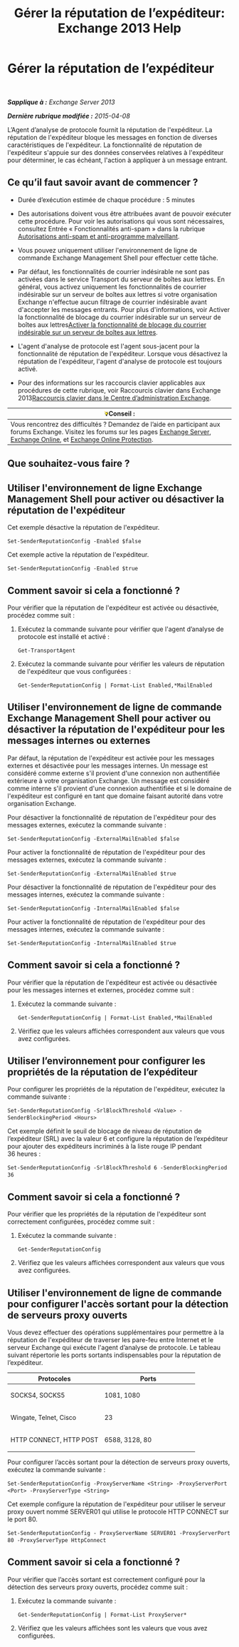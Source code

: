 ﻿---
title: 'Gérer la réputation de l’expéditeur: Exchange 2013 Help'
TOCTitle: Gérer la réputation de l’expéditeur
ms:assetid: f2716bd9-e3ac-46d9-9264-4e3dabfa0f38
ms:mtpsurl: https://technet.microsoft.com/fr-fr/library/Bb125186(v=EXCHG.150)
ms:contentKeyID: 50479550
ms.date: 05/23/2018
mtps_version: v=EXCHG.150
ms.translationtype: MT
---

# Gérer la réputation de l’expéditeur

 

_**Sapplique à :** Exchange Server 2013_

_**Dernière rubrique modifiée :** 2015-04-08_

L’Agent d’analyse de protocole fournit la réputation de l'expéditeur. La réputation de l'expéditeur bloque les messages en fonction de diverses caractéristiques de l'expéditeur. La fonctionnalité de réputation de l'expéditeur s'appuie sur des données conservées relatives à l'expéditeur pour déterminer, le cas échéant, l'action à appliquer à un message entrant.

## Ce qu’il faut savoir avant de commencer ?

  - Durée d’exécution estimée de chaque procédure : 5 minutes

  - Des autorisations doivent vous être attribuées avant de pouvoir exécuter cette procédure. Pour voir les autorisations qui vous sont nécessaires, consultez Entrée « Fonctionnalités anti-spam » dans la rubrique [Autorisations anti-spam et anti-programme malveillant](anti-spam-and-anti-malware-permissions-exchange-2013-help.md).

  - Vous pouvez uniquement utiliser l'environnement de ligne de commande Exchange Management Shell pour effectuer cette tâche.

  - Par défaut, les fonctionnalités de courrier indésirable ne sont pas activées dans le service Transport du serveur de boîtes aux lettres. En général, vous activez uniquement les fonctionnalités de courrier indésirable sur un serveur de boîtes aux lettres si votre organisation Exchange n'effectue aucun filtrage de courrier indésirable avant d'accepter les messages entrants. Pour plus d'informations, voir Activer la fonctionnalité de blocage du courrier indésirable sur un serveur de boîtes aux lettres[Activer la fonctionnalité de blocage du courrier indésirable sur un serveur de boîtes aux lettres](enable-anti-spam-functionality-on-mailbox-servers-exchange-2013-help.md).

  - L'agent d'analyse de protocole est l'agent sous-jacent pour la fonctionnalité de réputation de l'expéditeur. Lorsque vous désactivez la réputation de l'expéditeur, l'agent d'analyse de protocole est toujours activé.

  - Pour des informations sur les raccourcis clavier applicables aux procédures de cette rubrique, voir Raccourcis clavier dans Exchange 2013[Raccourcis clavier dans le Centre d’administration Exchange](keyboard-shortcuts-in-the-exchange-admin-center-exchange-online-protection-help.md).

<table>
<thead>
<tr class="header">
<th><img src="images/Bb125224.tip(EXCHG.150).gif" title="Conseil" alt="Conseil" />Conseil :</th>
</tr>
</thead>
<tbody>
<tr class="odd">
<td>Vous rencontrez des difficultés ? Demandez de l’aide en participant aux forums Exchange. Visitez les forums sur les pages <a href="https://go.microsoft.com/fwlink/p/?linkid=60612">Exchange Server</a>, <a href="https://go.microsoft.com/fwlink/p/?linkid=267542">Exchange Online</a>, et <a href="https://go.microsoft.com/fwlink/p/?linkid=285351">Exchange Online Protection</a>.</td>
</tr>
</tbody>
</table>


## Que souhaitez-vous faire ?

## Utiliser l'environnement de ligne Exchange Management Shell pour activer ou désactiver la réputation de l'expéditeur

Cet exemple désactive la réputation de l'expéditeur.

    Set-SenderReputationConfig -Enabled $false

Cet exemple active la réputation de l'expéditeur.

    Set-SenderReputationConfig -Enabled $true

## Comment savoir si cela a fonctionné ?

Pour vérifier que la réputation de l'expéditeur est activée ou désactivée, procédez comme suit :

1.  Exécutez la commande suivante pour vérifier que l'agent d’analyse de protocole est installé et activé :
    
        Get-TransportAgent

2.  Exécutez la commande suivante pour vérifier les valeurs de réputation de l'expéditeur que vous configurées :
    
        Get-SenderReputationConfig | Format-List Enabled,*MailEnabled

## Utiliser l'environnement de ligne de commande Exchange Management Shell pour activer ou désactiver la réputation de l'expéditeur pour les messages internes ou externes

Par défaut, la réputation de l'expéditeur est activée pour les messages externes et désactivée pour les messages internes. Un message est considéré comme externe s'il provient d'une connexion non authentifiée extérieure à votre organisation Exchange. Un message est considéré comme interne s'il provient d'une connexion authentifiée et si le domaine de l'expéditeur est configuré en tant que domaine faisant autorité dans votre organisation Exchange.

Pour désactiver la fonctionnalité de réputation de l'expéditeur pour des messages externes, exécutez la commande suivante :

    Set-SenderReputationConfig -ExternalMailEnabled $false

Pour activer la fonctionnalité de réputation de l'expéditeur pour des messages externes, exécutez la commande suivante :

    Set-SenderReputationConfig -ExternalMailEnabled $true

Pour désactiver la fonctionnalité de réputation de l'expéditeur pour des messages internes, exécutez la commande suivante :

    Set-SenderReputationConfig -InternalMailEnabled $false

Pour activer la fonctionnalité de réputation de l'expéditeur pour des messages internes, exécutez la commande suivante :

    Set-SenderReputationConfig -InternalMailEnabled $true

## Comment savoir si cela a fonctionné ?

Pour vérifier que la réputation de l'expéditeur est activée ou désactivée pour les messages internes et externes, procédez comme suit :

1.  Exécutez la commande suivante :
    
        Get-SenderReputationConfig | Format-List Enabled,*MailEnabled

2.  Vérifiez que les valeurs affichées correspondent aux valeurs que vous avez configurées.

## Utiliser l’environnement pour configurer les propriétés de la réputation de l’expéditeur

Pour configurer les propriétés de la réputation de l'expéditeur, exécutez la commande suivante :

    Set-SenderReputationConfig -SrlBlockThreshold <Value> -SenderBlockingPeriod <Hours>

Cet exemple définit le seuil de blocage de niveau de réputation de l’expéditeur (SRL) avec la valeur 6 et configure la réputation de l’expéditeur pour ajouter des expéditeurs incriminés à la liste rouge IP pendant 36 heures :

    Set-SenderReputationConfig -SrlBlockThreshold 6 -SenderBlockingPeriod 36

## Comment savoir si cela a fonctionné ?

Pour vérifier que les propriétés de la réputation de l'expéditeur sont correctement configurées, procédez comme suit :

1.  Exécutez la commande suivante :
    
        Get-SenderReputationConfig

2.  Vérifiez que les valeurs affichées correspondent aux valeurs que vous avez configurées.

## Utiliser l'environnement de ligne de commande pour configurer l'accès sortant pour la détection de serveurs proxy ouverts

Vous devez effectuer des opérations supplémentaires pour permettre à la réputation de l'expéditeur de traverser les pare-feu entre Internet et le serveur Exchange qui exécute l'agent d’analyse de protocole. Le tableau suivant répertorie les ports sortants indispensables pour la réputation de l’expéditeur.


<table>
<colgroup>
<col style="width: 50%" />
<col style="width: 50%" />
</colgroup>
<thead>
<tr class="header">
<th>Protocoles</th>
<th>Ports</th>
</tr>
</thead>
<tbody>
<tr class="odd">
<td><p>SOCKS4, SOCKS5</p></td>
<td><p>1081, 1080</p></td>
</tr>
<tr class="even">
<td><p>Wingate, Telnet, Cisco</p></td>
<td><p>23</p></td>
</tr>
<tr class="odd">
<td><p>HTTP CONNECT, HTTP POST</p></td>
<td><p>6588, 3128, 80</p></td>
</tr>
</tbody>
</table>


Pour configurer l’accès sortant pour la détection de serveurs proxy ouverts, exécutez la commande suivante :

    Set-SenderReputationConfig -ProxyServerName <String> -ProxyServerPort <Port> -ProxyServerType <String>

Cet exemple configure la réputation de l'expéditeur pour utiliser le serveur proxy ouvert nommé SERVER01 qui utilise le protocole HTTP CONNECT sur le port 80.

    Set-SenderReputationConfig - ProxyServerName SERVER01 -ProxyServerPort 80 -ProxyServerType HttpConnect

## Comment savoir si cela a fonctionné ?

Pour vérifier que l’accès sortant est correctement configuré pour la détection des serveurs proxy ouverts, procédez comme suit :

1.  Exécutez la commande suivante :
    
        Get-SenderReputationConfig | Format-List ProxyServer*

2.  Vérifiez que les valeurs affichées sont les valeurs que vous avez configurées.

